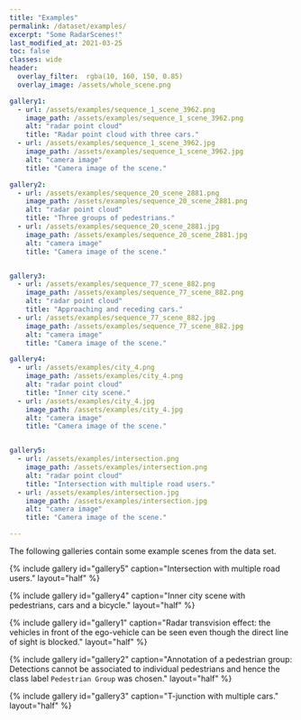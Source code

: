 ```yaml
---
title: "Examples"
permalink: /dataset/examples/
excerpt: "Some RadarScenes!"
last_modified_at: 2021-03-25
toc: false
classes: wide
header:
  overlay_filter:  rgba(10, 160, 150, 0.85)
  overlay_image: /assets/whole_scene.png

gallery1:
  - url: /assets/examples/sequence_1_scene_3962.png
    image_path: /assets/examples/sequence_1_scene_3962.png
    alt: "radar point cloud"
    title: "Radar point cloud with three cars."
  - url: /assets/examples/sequence_1_scene_3962.jpg
    image_path: /assets/examples/sequence_1_scene_3962.jpg
    alt: "camera image"
    title: "Camera image of the scene."

gallery2:
  - url: /assets/examples/sequence_20_scene_2881.png
    image_path: /assets/examples/sequence_20_scene_2881.png
    alt: "radar point cloud"
    title: "Three groups of pedestrians."
  - url: /assets/examples/sequence_20_scene_2881.jpg
    image_path: /assets/examples/sequence_20_scene_2881.jpg
    alt: "camera image"
    title: "Camera image of the scene."


gallery3:
  - url: /assets/examples/sequence_77_scene_882.png
    image_path: /assets/examples/sequence_77_scene_882.png
    alt: "radar point cloud"
    title: "Approaching and receding cars."
  - url: /assets/examples/sequence_77_scene_882.jpg
    image_path: /assets/examples/sequence_77_scene_882.jpg
    alt: "camera image"
    title: "Camera image of the scene."

gallery4:
  - url: /assets/examples/city_4.png
    image_path: /assets/examples/city_4.png
    alt: "radar point cloud"
    title: "Inner city scene."
  - url: /assets/examples/city_4.jpg
    image_path: /assets/examples/city_4.jpg
    alt: "camera image"
    title: "Camera image of the scene."


gallery5:
  - url: /assets/examples/intersection.png
    image_path: /assets/examples/intersection.png
    alt: "radar point cloud"
    title: "Intersection with multiple road users."
  - url: /assets/examples/intersection.jpg
    image_path: /assets/examples/intersection.jpg
    alt: "camera image"
    title: "Camera image of the scene."

---
```


The following galleries contain some example scenes from the data set.


{% include gallery id="gallery5" caption="Intersection with multiple road users." layout="half" %}

{% include gallery id="gallery4" caption="Inner city scene with pedestrians, cars and a bicycle." layout="half" %}

{% include gallery id="gallery1" caption="Radar transvision effect: the vehicles in front of the ego-vehicle can be seen even though the direct line of sight is blocked." layout="half" %}

{% include gallery id="gallery2" caption="Annotation of a pedestrian group: Detections cannot be associated to individual pedestrians and hence the class label `Pedestrian Group` was chosen." layout="half" %}

{% include gallery id="gallery3" caption="T-junction with multiple cars." layout="half" %}



